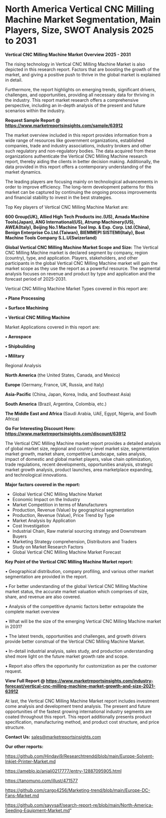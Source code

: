 # North America Vertical CNC Milling Machine Market Segmentation, Main Players, Size, SWOT Analysis 2025 to 2031

<Strong> Vertical CNC Milling Machine Market Overview 2025 - 2031</strong>

The rising technology in Vertical CNC Milling Machine Market is also depicted in this research report. Factors that are boosting the growth of the market, and giving a positive push to thrive in the global market is explained in detail.

Furthermore, the report highlights on emerging trends, significant drivers, challenges, and opportunities, providing all necessary data for thriving in the industry. This report market research offers a comprehensive perspective, including an in-depth analysis of the present and future scenarios within the industry.

<strong>Request Sample Report @ <a href=https://www.marketreportsinsights.com/sample/63912>https://www.marketreportsinsights.com/sample/63912</a></strong>

The market overview included in this report provides information from a wide range of resources like government organizations, established companies, trade and industry associations, industry brokers and other such regulatory and non-regulatory bodies. The data acquired from these organizations authenticate the Vertical CNC Milling Machine research report, thereby aiding the clients in better decision making. Additionally, the data provided in this report offers a contemporary understanding of the market dynamics.

The leading players are focusing mainly on technological advancements in order to improve efficiency. The long-term development patterns for this market can be captured by continuing the ongoing process improvements and financial stability to invest in the best strategies.

Top Key players of Vertical CNC Milling Machine Market are:

<strong>600 Group(UK), Allied High Tech Products inc.(US), Amada Machine Tools(Japan), ANG International(US), Atrump Machinery(US), AWEA(Italy), Beijing No.1 Machine Tool Imp. & Exp. Corp. Ltd.(China), Benign Enterprise Co.Ltd.(Taiwan), BIEMMEPI SISTEMI(Italy), Bost Machine Tools Company S.L.U(Swizerland)</strong>

<strong><b>Global Vertical CNC Milling Machine Market Scope and Size:</b></strong>
The Vertical CNC Milling Machine market is declared segment by company, region (country), type, and application. Players, stakeholders, and other participants in the global Vertical CNC Milling Machine market will gain the market scope as they use the report as a powerful resource. The segmental analysis focuses on revenue and product by type and application and the forecast period of 2025-2031.

Vertical CNC Milling Machine Market Types covered in this report are:

<strong>• Plane Processing

• Surface Machining

• Vertical CNC Milling Machine</strong>

Market Applications covered in this report are:

<strong>• Aerospace

• Shipbuilding

• Military</strong> 

Regional Analysis

<strong>North America</strong> (the United States, Canada, and Mexico)

<strong>Europe</strong> (Germany, France, UK, Russia, and Italy)

<strong>Asia-Pacific</strong> (China, Japan, Korea, India, and Southeast Asia)

<strong>South America</strong> (Brazil, Argentina, Colombia, etc.)

<strong>The Middle East and Africa</strong> (Saudi Arabia, UAE, Egypt, Nigeria, and South Africa)

<strong>Go For Interesting Discount Here: <a href=https://www.marketreportsinsights.com/discount/63912>https://www.marketreportsinsights.com/discount/63912</a></strong>

The Vertical CNC Milling Machine market report provides a detailed analysis of global market size, regional and country-level market size, segmentation market growth, market share, competitive Landscape, sales analysis, impact of domestic and global market players, value chain optimization, trade regulations, recent developments, opportunities analysis, strategic market growth analysis, product launches, area marketplace expanding, and technological innovations.

<strong><b>Major factors covered in the report:</b></strong>
<ul>
  <li>Global Vertical CNC Milling Machine Market </li>
  <li>Economic Impact on the Industry</li>
  <li>Market Competition in terms of Manufacturers</li>
  <li>Production, Revenue (Value) by geographical segmentation</li>
  <li>Production, Revenue (Value), Price Trend by Type</li>
  <li>Market Analysis by Application</li>
  <li>Cost Investigation</li>
  <li>Industrial Chain, Raw material sourcing strategy and Downstream Buyers</li>
  <li>Marketing Strategy comprehension, Distributors and Traders</li>
  <li>Study on Market Research Factors</li>
  <li>Global Vertical CNC Milling Machine Market Forecast</li>
</ul>

<strong><b>Key Point of the Vertical CNC Milling Machine Market report:</b></strong>

• Geographical distribution, company profiling, and various other market segmentation are provided in the report.

• For better understanding of the global Vertical CNC Milling Machine market status, the accurate market valuation which comprises of size, share, and revenue are also covered.

• Analysis of the competitive dynamic factors better extrapolate the complete market overview

• What will be the size of the emerging Vertical CNC Milling Machine market in 2031?

• The latest trends, opportunities and challenges, and growth drivers provide better construal of the Vertical CNC Milling Machine Market.

• In-detail industrial analysis, sales study, and production understanding shed more light on the future market growth rate and scope.

• Report also offers the opportunity for customization as per the customer request.

<strong><b>View Full Report @ <a href=https://www.marketreportsinsights.com/industry-forecast/vertical-cnc-milling-machine-market-growth-and-size-2021-63912>https://www.marketreportsinsights.com/industry-forecast/vertical-cnc-milling-machine-market-growth-and-size-2021-63912</a></b></strong>


At last, the Vertical CNC Milling Machine Market report includes investment come analysis and development trend analysis. The present and future opportunities of the fastest growing international industry segments are coated throughout this report. This report additionally presents product specification, manufacturing method, and product cost structure, and price structure.

<strong>Contact Us:</strong>
sales@marketreportsinsights.com

<strong>Our other reports:</strong>

<a href=https://github.com/Hindavi9/Researchtrendd/blob/main/Europe-Solvent-Inkjet-Printer-Market.md>https://github.com/Hindavi9/Researchtrendd/blob/main/Europe-Solvent-Inkjet-Printer-Market.md</a>

<a href=https://ameblo.jp/anjali0217777/entry-12887095905.html>https://ameblo.jp/anjali0217777/entry-12887095905.html</a>

<a href=https://tanomuno.com/illust/471577>https://tanomuno.com/illust/471577</a>

<a href=https://github.com/cargo4256/Marketing-trend/blob/main/Europe-DC-Fans-Market.md>https://github.com/cargo4256/Marketing-trend/blob/main/Europe-DC-Fans-Market.md</a>

<a href=https://github.com/sayysaif/search-report-re/blob/main/North-America-Seeding-Equipment-Market.md>https://github.com/sayysaif/search-report-re/blob/main/North-America-Seeding-Equipment-Market.md</a>"
